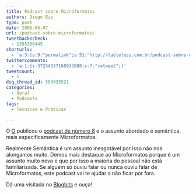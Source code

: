 ```yaml
---
title: Podcast sobre Microformatos
authors: Diego Eis
type: post
date: 2006-06-07
url: /podcast-sobre-microformatos/
tweetbackscheck:
  - 1355306445
shorturls:
  - 'a:3:{s:9:"permalink";s:51:"http://tableless.com.br/podcast-sobre-microformatos";s:7:"tinyurl";s:26:"http://tinyurl.com/3zkn4tc";s:4:"isgd";s:19:"http://is.gd/mbnXZ7";}'
twittercomments:
  - 'a:1:{i:37254327168933888;s:7:"retweet";}'
tweetcount:
  - 1
dsq_thread_id: 503035521
categories:
  - Geral
  - Podcasts
tags:
  - Técnicas e Práticas

---
```

O [O][1] publicou o [podcast de número 8][2] e o assunto abordado é semântica, mais especificamente Microformatos.

Realmente Semântica é um assunto inesgotável por isso não nos alongamos muito. Demos mais destaque ao Microformatos porque é um assunto muito novo e que por isso a maioria do pessoal não está familiarizada. Se alguém só ouviu falar ou nunca ouviu falar de Microformatos, este podcast vai te ajudar a não ficar por fora.

Dá uma visitada no [Blogbits][1] e ouça!

 [1]: http://blogbits.com.br/
 [2]: http://blogbits.com.br/arquivo/blogbits-podcast-8-microformatos-semantica-e-futuro